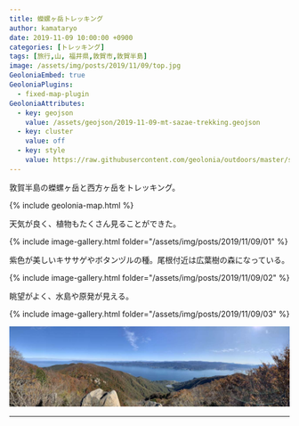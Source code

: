 ```yaml
---
title: 蠑螺ヶ岳トレッキング
author: kamataryo
date: 2019-11-09 10:00:00 +0900
categories: [トレッキング]
tags: [旅行,山, 福井県,敦賀市,敦賀半島]
image: /assets/img/posts/2019/11/09/top.jpg
GeoloniaEmbed: true
GeoloniaPlugins:
  - fixed-map-plugin
GeoloniaAttributes:
  - key: geojson
    value: /assets/geojson/2019-11-09-mt-sazae-trekking.geojson
  - key: cluster
    value: off
  - key: style
    value: https://raw.githubusercontent.com/geolonia/outdoors/master/style.json
---
```


敦賀半島の蠑螺ヶ岳と西方ヶ岳をトレッキング。

{% include geolonia-map.html %}

天気が良く、植物もたくさん見ることができた。

{% include image-gallery.html folder="/assets/img/posts/2019/11/09/01" %}

紫色が美しいキササゲやボタンヅルの種。尾根付近は広葉樹の森になっている。

{% include image-gallery.html folder="/assets/img/posts/2019/11/09/02" %}

眺望がよく、水島や原発が見える。

{% include image-gallery.html folder="/assets/img/posts/2019/11/09/03" %}

![パノラマ](/assets/img/posts/2019/11/09/panorama.jpg)

---